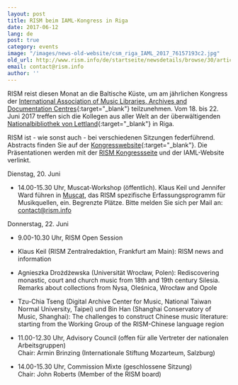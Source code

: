 ```yaml
---
layout: post
title: RISM beim IAML-Kongress in Riga
date: 2017-06-12
lang: de
post: true
category: events
image: "/images/news-old-website/csm_riga_IAML_2017_76157193c2.jpg"
old_url: http://www.rism.info/de/startseite/newsdetails/browse/30/article/64/rism-at-the-iaml-congress-in-riga.html
email: contact@rism.info
author: ''
---
```


RISM reist diesen Monat an die Baltische Küste, um am jährlichen Kongress der [International Association of Music Libraries, Archives and Documentation Centres](http://www.iaml.info/congresses/2017-riga){:target="_blank"} teilzunehmen. Vom 18. bis 22. Juni 2017 treffen sich die Kollegen aus aller Welt an der überwältigenden [Nationalbibliothek von Lettland](http://lnb.lv/en){:target="_blank"} in Riga.

RISM ist - wie sonst auch - bei verschiedenen Sitzungen federführend. Abstracts finden Sie auf der [Kongresswebsite](https://iaml2017.lnb.lv/programme/abstracts/){:target="_blank"}. Die Präsentationen werden mit der [RISM Kongressseite](/publications/iaml-congresses/2017.html) und der IAML-Website verlinkt.

Dienstag, 20. Juni

- 14.00-15.30 Uhr, Muscat-Workshop (öffentlich). Klaus Keil und Jennifer Ward führen in [Muscat](/community/muscat.html), das RISM spezifische Erfassungsprogramm für Musikquellen, ein. Begrenzte Plätze. Bitte melden Sie sich per Mail an: [contact@rism.info](mailto:contact@rism.info)

Donnerstag, 22. Juni

- 9.00-10.30 Uhr, RISM Open Session

- Klaus Keil (RISM Zentralredaktion, Frankfurt am Main): RISM news and information

- Agnieszka Drożdżewska (Universität Wrocław, Polen): Rediscovering monastic, court and church music from 18th and 19th century Silesia. Remarks about collections from Nysa, Oleśnica, Wrocław and Opole

- Tzu-Chia Tseng (Digital Archive Center for Music, National Taiwan Normal University, Taipei) und Bin Han (Shanghai Conservatory of Music, Shanghai): The challenges to construct Chinese music literature: starting from the Working Group of the RISM-Chinese language region

- 11.00-12.30 Uhr, Advisory Council (offen für alle Vertreter der nationalen Arbeitsgruppen)\
Chair: Armin Brinzing (Internationale Stiftung Mozarteum, Salzburg)

- 14.00-15.30 Uhr, Commission Mixte (geschlossene Sitzung)\
Chair: John Roberts (Member of the RISM board)
